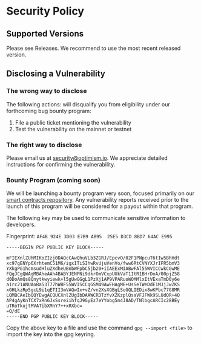 # Security Policy

## Supported Versions

Please see Releases. We recommend to use the most recent released version.  

## Disclosing a Vulnerability

### The wrong way to disclose

The following actions: will disqualify you from eligibility under our forthcoming bug bounty program:

1. File a public ticket mentioning the vulnerability
2. Test the vulnerability on the mainnet or testnet

### The right way to disclose

Please email us at [security@optimism.io](mailto:security@optimism.io). We appreciate detailed instructions for confirming the vulnerability. 

### Bounty Program (coming soon)

We will be launching a bounty program very soon, focused primarily on our [smart contracts repository](https://github.com/ethereum-optimism/contracts-v2). Any vulnerability reports received prior to the launch of this program will be considered for a payout within that program.

The following key may be used to communicate sensitive information to developers.

Fingerprint: `AF4B 924E 3D03 E7B9 AB95  25E5 D3CD 8BD7 64AC E995`

```
-----BEGIN PGP PUBLIC KEY BLOCK-----

mFIEXnlZUhMIKoZIzj0DAQcCAwQhuVLb3ZGRJ/EpcvO/02F1PNpcuT6tIw5BhHdt
xc97gENYp6XrhtemC51M6/igxITiSIhwRvUjuVenVo/fww6RtCVNYXJrIFR5bmV3
YXkgPG1hcmsudHluZXdheUBnbWFpbC5jb20+iIAEExMIABwFAl55WVICCwkCGwME
FQgJCgQWAgMBAheAAh4BABYJENPNi9dkrOmVCxpUUkVaT1ItR1BHrDoA/00pjZ58
d0DoAmQs8Qnytkwyiewk+l5gUwGGgL1PzXj1AP9VPARuoWOMMlxItVExaTmD0y6e
a1rc21ANUAoBa53T77hWBF55WVISCCqGSM49AwEHAgME+UsSeTWeDdE1MJjJwZKS
xGHLkzRp5gcL9i1qETII3mVAQwIx+vZ/vn2XsXGBgLSoGQLIEDix8wKPbc77G8MR
LQMBCAeIbQQYEwgACQUCXnlZUgIbDAAWCRDTzYvXZKzplQsaVFJFWk9SLUdQR+4Q
AP4gAyKnTCX7xRn6JxSsreiihfqJ9GyEz7eYYobg5m4J8AD/TNlbgcARCIc28BEy
uTRoTkujtMVATibXMnY7++xRXbc=
=Q/dE
-----END PGP PUBLIC KEY BLOCK-----

```

Copy the above key to a file and use the command `gpg --import <file>` to import the key into the gpg keyring.
